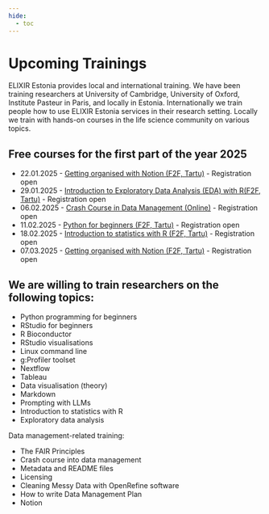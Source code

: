 ```yaml
---
hide:
  - toc
---
```

# Upcoming Trainings

ELIXIR Estonia provides local and international training. We have been training
researchers at University of Cambridge, University of Oxford, Institute Pasteur
in Paris, and locally in Estonia. Internationally we train people how to use
ELIXIR Estonia services in their research setting. Locally we train with
hands-on courses in the life science community on various topics.

## Free courses for the first part of the year 2025

* 22.01.2025 - [Getting organised with Notion (F2F, Tartu)](https://elixir.ut.ee/news/2025/01/02/Notion_22-01/) - Registration open
* 29.01.2025 - [Introduction to Exploratory Data Analysis (EDA) with R(F2F, Tartu)](https://elixir.ut.ee/news/2025/01/02/Exploratory_data_analysis/) - Registration open
* 06.02.2025 - [Crash Course in Data Management (Online)]() - Registration open
* 11.02.2025 - [Python for beginners (F2F, Tartu)]() - Registration open
* 18.02.2025 - [Introduction to statistics with R (F2F, Tartu)]() - Registration open
* 07.03.2025 - [Getting organised with Notion (F2F, Tartu)](https://elixir.ut.ee/news/2025/01/02/Notion_07-03/) - Registration open


## We are willing to train researchers on the following topics:

* Python programming for beginners
* RStudio for beginners
* R Bioconductor
* RStudio visualisations
* Linux command line
* g:Profiler toolset
* Nextflow
* Tableau
* Data visualisation (theory)
* Markdown
* Prompting with LLMs
* Introduction to statistics with R
* Exploratory data analysis

Data management-related training:

* The FAIR Principles
* Crash course into data management
* Metadata and README files
* Licensing
* Cleaning Messy Data with OpenRefine software
* How to write Data Management Plan
* Notion
